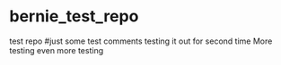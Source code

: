 # bernie_test_repo
test repo
#just some test comments
testing it out for second time 
More testing 
even more testing
